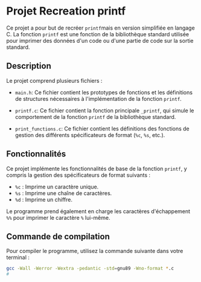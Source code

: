 # Projet Recreation printf

Ce projet a pour but de  recréer `printf`mais en version simplifiée en langage C. La fonction `printf` est une fonction de la bibliothèque standard utilisée pour imprimer des données d'un code ou d'une partie de code sur la sortie standard.

## Description

Le projet comprend plusieurs fichiers :

- `main.h`: Ce fichier contient les prototypes de fonctions et les définitions de structures nécessaires à l'implémentation de la fonction `printf`.

- `printf.c`: Ce fichier contient la fonction principale `_printf`, qui simule le comportement de la fonction `printf` de la bibliothèque standard.

- `print_functions.c`: Ce fichier contient les définitions des fonctions de gestion des différents spécificateurs de format (`%c`, `%s`, etc.).

## Fonctionnalités

Ce projet implémente les fonctionnalités de base de la fonction `printf`, y compris la gestion des spécificateurs de format suivants :

- `%c` : Imprime un caractère unique.
- `%s` : Imprime une chaîne de caractères.
- `%d` : Imprime un chiffre.

Le programme prend également en charge les caractères d'échappement `%%` pour imprimer le caractère `%` lui-même.

## Commande de compilation

Pour compiler le programme, utilisez la commande suivante dans votre terminal :

```bash
gcc -Wall -Werror -Wextra -pedantic -std=gnu89 -Wno-format *.c
#
